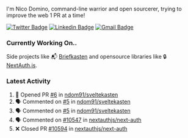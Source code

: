 
I'm Nico Domino, command-line warrior and open sourcerer, trying to improve the web 1 PR at a time!

[![Twitter Badge](https://img.shields.io/badge/-@ndom91-1ca0f1?style=flat-square&labelColor=1ca0f1&logo=twitter&logoColor=white&link=https://twitter.com/ndom91)](https://twitter.com/ndom91) [![Linkedin Badge](https://img.shields.io/badge/-ndom91-blue?style=flat-square&logo=Linkedin&logoColor=white&link=https://www.linkedin.com/in/ndom91/)](https://www.linkedin.com/in/ndom91/) [![Gmail Badge](https://img.shields.io/badge/-yo@ndo.dev-c14438?style=flat-square&logo=mail.ru&logoColor=white&link=mailto:yo@ndo.dev)](mailto:yo@ndo.dev)

### Currently Working On..

Side projects like 📬 [Briefkasten](https://briefkastenhq.com) and opensource libraries like 🔒 [NextAuth.js](https://github.com/nextauthjs/next-auth).

<!--START_SECTION_PROFILE_VIEWS:readme-info-->
<!--END_SECTION_PROFILE_VIEWS:readme-info-->

<!--START_SECTION_DAILY_COMMIT:readme-info-->
<!--END_SECTION_DAILY_COMMIT:readme-info-->

<!--START_SECTION_WEEKLY_COMMIT:readme-info-->
<!--END_SECTION_WEEKLY_COMMIT:readme-info-->

### Latest Activity

<!--START_SECTION:activity-->
1. 💪 Opened PR [#6](https://github.com/ndom91/sveltekasten/pull/6) in [ndom91/sveltekasten](https://github.com/ndom91/sveltekasten)
2. 🗣 Commented on [#5](https://github.com/ndom91/sveltekasten/pull/5#issuecomment-2059258687) in [ndom91/sveltekasten](https://github.com/ndom91/sveltekasten)
3. 🗣 Commented on [#5](https://github.com/ndom91/sveltekasten/pull/5#issuecomment-2059254874) in [ndom91/sveltekasten](https://github.com/ndom91/sveltekasten)
4. 🗣 Commented on [#10547](https://github.com/nextauthjs/next-auth/issues/10547#issuecomment-2059067727) in [nextauthjs/next-auth](https://github.com/nextauthjs/next-auth)
5. ❌ Closed PR [#10594](https://github.com/nextauthjs/next-auth/pull/10594) in [nextauthjs/next-auth](https://github.com/nextauthjs/next-auth)
<!--END_SECTION:activity-->
